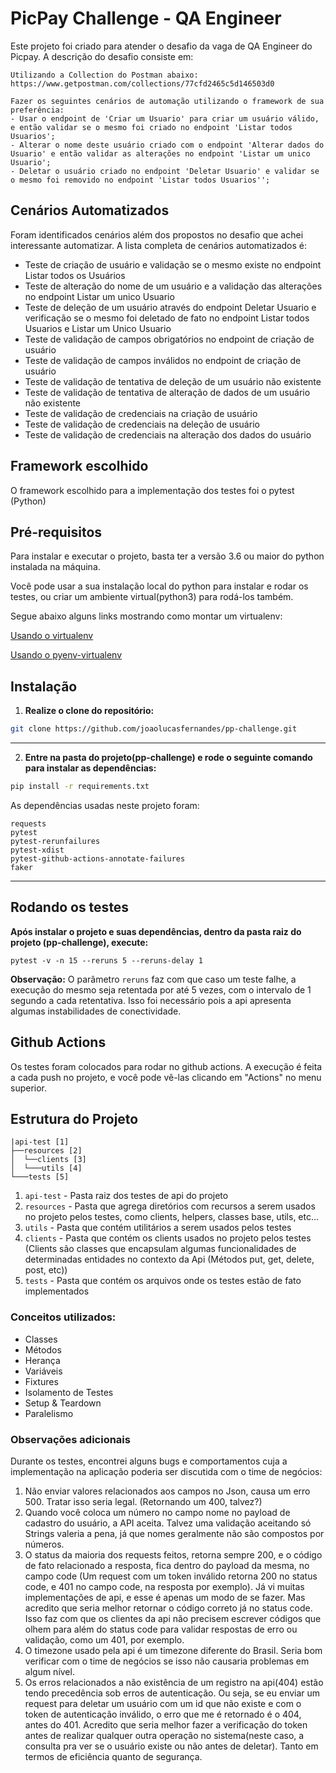 # PicPay Challenge - QA Engineer

Este projeto foi criado para atender o desafio da vaga de QA Engineer do Picpay. A descrição do desafio consiste em:

```
Utilizando a Collection do Postman abaixo:
https://www.getpostman.com/collections/77cfd2465c5d146503d0

Fazer os seguintes cenários de automação utilizando o framework de sua preferência:
- Usar o endpoint de 'Criar um Usuario' para criar um usuário válido, e então validar se o mesmo foi criado no endpoint 'Listar todos Usuarios';
- Alterar o nome deste usuário criado com o endpoint 'Alterar dados do Usuario' e então validar as alterações no endpoint 'Listar um unico Usuario';
- Deletar o usuário criado no endpoint 'Deletar Usuario' e validar se o mesmo foi removido no endpoint 'Listar todos Usuarios'';
```

## Cenários Automatizados
Foram identificados cenários além dos propostos no desafio que achei interessante automatizar. A lista completa de cenários automatizados é:

- Teste de criação de usuário e validação se o mesmo existe no endpoint Listar todos os Usuários
- Teste de alteração do nome de um usuário e a validação das alterações no endpoint Listar um unico Usuario
- Teste de deleção de um usuário através do endpoint Deletar Usuario e verificação se o mesmo foi deletado de fato no endpoint Listar todos Usuarios e Listar um Unico Usuario
- Teste de validação de campos obrigatórios no endpoint de criação de usuário
- Teste de validação de campos inválidos no endpoint de criação de usuário
- Teste de validação de tentativa de deleção de um usuário não existente
- Teste de validação de tentativa de alteração de dados de um usuário não existente
- Teste de validação de credenciais na criação de usuário
- Teste de validação de credenciais na deleção de usuário
- Teste de validação de credenciais na alteração dos dados do usuário

## Framework escolhido

O framework escolhido para a implementação dos testes foi o pytest (Python)

## Pré-requisitos

Para instalar e executar o projeto, basta ter a versão 3.6 ou maior do python instalada na máquina.

Você pode usar a sua instalação local do python para instalar e rodar os testes, ou criar um ambiente virtual(python3) para rodá-los também.

Segue abaixo alguns links mostrando como montar um virtualenv:

[Usando o virtualenv](https://gist.github.com/Geoyi/d9fab4f609e9f75941946be45000632b)

[Usando o pyenv-virtualenv](https://www.liquidweb.com/kb/how-to-install-pyenv-virtualenv-on-ubuntu-18-04/)


## Instalação

1. **Realize o clone do repositório:**

 ```sh
 git clone https://github.com/joaolucasfernandes/pp-challenge.git
```

***
2. **Entre na pasta do projeto(pp-challenge) e rode o seguinte comando para instalar as dependências:**

```sh
pip install -r requirements.txt
```

As dependências usadas neste projeto foram:
```
requests
pytest
pytest-rerunfailures
pytest-xdist
pytest-github-actions-annotate-failures
faker
```

***

## Rodando os testes

**Após instalar o projeto e suas dependências, dentro da pasta raiz do projeto (pp-challenge), execute:**

 `pytest -v -n 15 --reruns 5 --reruns-delay 1` 

 **Observação:** O parâmetro `reruns` faz com que caso um teste falhe, a execução do mesmo seja retentada por até 5 vezes, com o intervalo de 1 segundo a cada retentativa. Isso foi necessário pois a api apresenta algumas instabilidades de conectividade.

## Github Actions
Os testes foram colocados para rodar no github actions. A execução é feita a cada push no projeto, e você pode vê-las clicando em "Actions" no menu superior.

## Estrutura do Projeto
```
|api-test [1]  
├──resources [2]  
│  └──clients [3] 
│  └───utils [4] 
└───tests [5]
```
1. `api-test` - Pasta raiz dos testes de api do projeto
2. `resources` - Pasta que agrega diretórios com recursos a serem usados no projeto pelos testes, como clients, helpers, classes base, utils, etc...
3. `utils` - Pasta que contém utilitários a serem usados pelos testes
4. `clients` - Pasta que contém os clients usados no projeto pelos testes (Clients são classes que encapsulam algumas funcionalidades de determinadas entidades no contexto da Api (Métodos put, get, delete, post, etc))
5. `tests` - Pasta que contém os arquivos onde os testes estão de fato implementados 

### Conceitos utilizados:
- Classes
- Métodos 
- Herança
- Variáveis
- Fixtures
- Isolamento de Testes
- Setup & Teardown
- Paralelismo

### Observações adicionais
Durante os testes, encontrei alguns bugs  e comportamentos cuja a implementação na aplicação poderia ser discutida com o time de negócios:

1. Não enviar valores relacionados aos campos no Json, causa um erro 500. Tratar isso seria legal. (Retornando um 400, talvez?)
2. Quando você coloca um número no campo nome no payload de cadastro do usuário, a API aceita. Talvez uma validação aceitando só Strings valeria a pena, já que nomes geralmente não são compostos por números.
3. O status da maioria dos requests feitos, retorna sempre 200, e o código de fato relacionado a resposta, fica dentro do payload da mesma, no campo code (Um request com um token inválido retorna 200 no status code, e 401 no campo code, na resposta por exemplo). Já vi muitas implementações de api, e esse é apenas um modo de se fazer. Mas acredito que seria melhor retornar o código correto já no status code. Isso faz com que os clientes da api não precisem escrever códigos que olhem para além do status code para validar respostas de erro ou validação, como um 401, por exemplo. 
5. O timezone usado pela api é um timezone diferente do Brasil. Seria bom verificar com o time de negócios se isso não causaria problemas em algum nível.
6. Os erros relacionados a não existência de um registro na api(404) estão tendo precedência sob erros de autenticação. Ou seja, se eu enviar um request para deletar um usuário com um id que não existe e com o token de autenticação inválido, o erro que me é retornado é o 404, antes do 401. Acredito que seria melhor fazer a verificação do token antes de realizar qualquer outra operação no sistema(neste caso, a consulta pra ver se o usuário existe ou não antes de deletar). Tanto em termos de eficiência quanto de segurança.


